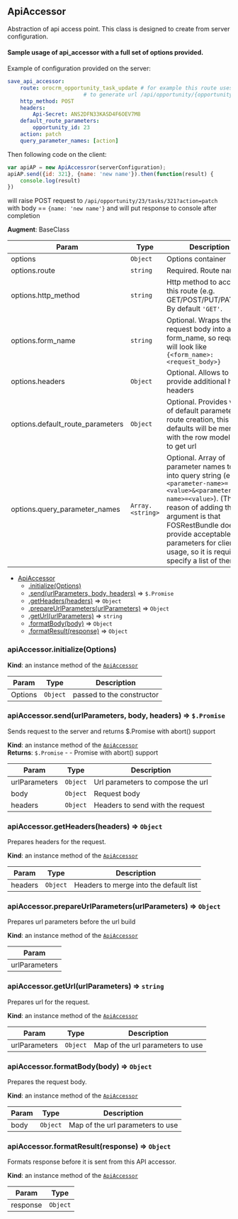 <a name="module_ApiAccessor"></a>
## ApiAccessor
Abstraction of api access point. This class is designed to create from server configuration.

#### Sample usage of api_accessor with a full set of options provided.
Example of configuration provided on the server:
``` yml
save_api_accessor:
    route: orocrm_opportunity_task_update # for example this route uses following mask
                        # to generate url /api/opportunity/{opportunity_id}/tasks/{id}
    http_method: POST
    headers:
        Api-Secret: ANS2DFN33KASD4F6OEV7M8
    default_route_parameters:
        opportunity_id: 23
    action: patch
    query_parameter_names: [action]
```

Then following code on the client:
``` javascript
var apiAP = new ApiAccessror(serverConfiguration);
apiAP.send({id: 321}, {name: 'new name'}).then(function(result) {
    console.log(result)
})
```
will raise POST request to `/api/opportunity/23/tasks/321?action=patch` with body == `{name: 'new name'}`
and will put response to console after completion

**Augment**: BaseClass  

| Param | Type | Description |
| --- | --- | --- |
| options | <code>Object</code> | Options container |
| options.route | <code>string</code> | Required. Route name |
| options.http_method | <code>string</code> | Http method to access this route (e.g. GET/POST/PUT/PATCH...)                          By default `'GET'`. |
| options.form_name | <code>string</code> | Optional. Wraps the request body into a form_name, so request will look like                          `{<form_name>:<request_body>}` |
| options.headers | <code>Object</code> | Optional. Allows to provide additional http headers |
| options.default_route_parameters | <code>Object</code> | Optional. Provides values of default parameter for route                          creation, this defaults will be merged with the row model data to get url |
| options.query_parameter_names | <code>Array.&lt;string&gt;</code> | Optional. Array of parameter names to put into query                          string (e.g. `?<parameter-name>=<value>&<parameter-name>=<value>`).                          (The reason of adding this argument is that FOSRestBundle doesn’t provide acceptable                          query parameters for client usage, so it is required to specify a list of them) |


* [ApiAccessor](#module_ApiAccessor)
  * [.initialize(Options)](#module_ApiAccessor#initialize)
  * [.send(urlParameters, body, headers)](#module_ApiAccessor#send) ⇒ <code>$.Promise</code>
  * [.getHeaders(headers)](#module_ApiAccessor#getHeaders) ⇒ <code>Object</code>
  * [.prepareUrlParameters(urlParameters)](#module_ApiAccessor#prepareUrlParameters) ⇒ <code>Object</code>
  * [.getUrl(urlParameters)](#module_ApiAccessor#getUrl) ⇒ <code>string</code>
  * [.formatBody(body)](#module_ApiAccessor#formatBody) ⇒ <code>Object</code>
  * [.formatResult(response)](#module_ApiAccessor#formatResult) ⇒ <code>Object</code>

<a name="module_ApiAccessor#initialize"></a>
### apiAccessor.initialize(Options)
**Kind**: an instance method of the <code>[ApiAccessor](#module_ApiAccessor)</code>  

| Param | Type | Description |
| --- | --- | --- |
| Options | <code>Object</code> | passed to the constructor |

<a name="module_ApiAccessor#send"></a>
### apiAccessor.send(urlParameters, body, headers) ⇒ <code>$.Promise</code>
Sends request to the server and returns $.Promise with abort() support

**Kind**: an instance method of the <code>[ApiAccessor](#module_ApiAccessor)</code>  
**Returns**: <code>$.Promise</code> - - Promise with abort() support  

| Param | Type | Description |
| --- | --- | --- |
| urlParameters | <code>Object</code> | Url parameters to compose the url |
| body | <code>Object</code> | Request body |
| headers | <code>Object</code> | Headers to send with the request |

<a name="module_ApiAccessor#getHeaders"></a>
### apiAccessor.getHeaders(headers) ⇒ <code>Object</code>
Prepares headers for the request.

**Kind**: an instance method of the <code>[ApiAccessor](#module_ApiAccessor)</code>  

| Param | Type | Description |
| --- | --- | --- |
| headers | <code>Object</code> | Headers to merge into the default list |

<a name="module_ApiAccessor#prepareUrlParameters"></a>
### apiAccessor.prepareUrlParameters(urlParameters) ⇒ <code>Object</code>
Prepares url parameters before the url build

**Kind**: an instance method of the <code>[ApiAccessor](#module_ApiAccessor)</code>  

| Param |
| --- |
| urlParameters | 

<a name="module_ApiAccessor#getUrl"></a>
### apiAccessor.getUrl(urlParameters) ⇒ <code>string</code>
Prepares url for the request.

**Kind**: an instance method of the <code>[ApiAccessor](#module_ApiAccessor)</code>  

| Param | Type | Description |
| --- | --- | --- |
| urlParameters | <code>Object</code> | Map of the url parameters to use |

<a name="module_ApiAccessor#formatBody"></a>
### apiAccessor.formatBody(body) ⇒ <code>Object</code>
Prepares the request body.

**Kind**: an instance method of the <code>[ApiAccessor](#module_ApiAccessor)</code>  

| Param | Type | Description |
| --- | --- | --- |
| body | <code>Object</code> | Map of the url parameters to use |

<a name="module_ApiAccessor#formatResult"></a>
### apiAccessor.formatResult(response) ⇒ <code>Object</code>
Formats response before it is sent from this API accessor.

**Kind**: an instance method of the <code>[ApiAccessor](#module_ApiAccessor)</code>  

| Param | Type |
| --- | --- |
| response | <code>Object</code> | 

